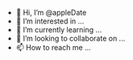 - 👋 Hi, I’m @appleDate
- 👀 I’m interested in ...
- 🌱 I’m currently learning ...
- 💞️ I’m looking to collaborate on ...
- 📫 How to reach me ...

<!---
appleDate/appleDate is a ✨ special ✨ repository because its `README.md` (this file) appears on your GitHub profile.
You can click the Preview link to take a look at your changes.
--->
